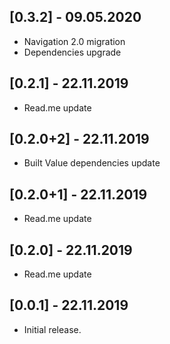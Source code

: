 ## [0.3.2] - 09.05.2020

* Navigation 2.0 migration
* Dependencies upgrade

## [0.2.1] - 22.11.2019

* Read.me update

## [0.2.0+2] - 22.11.2019

* Built Value dependencies update

## [0.2.0+1] - 22.11.2019

* Read.me update

## [0.2.0] - 22.11.2019

* Read.me update

## [0.0.1] - 22.11.2019

* Initial release.
